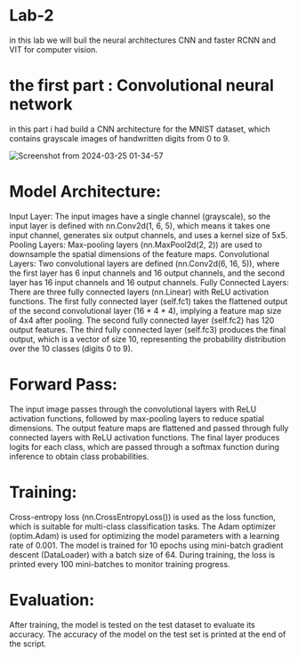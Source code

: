 # Lab-2
in this lab we will buil the neural architectures CNN and faster RCNN and VIT for computer vision. 

# the first part : Convolutional neural network 

in this part i had build a CNN architecture for the MNIST dataset, which contains grayscale images of handwritten digits from 0 to 9.

![Screenshot from 2024-03-25 01-34-57](https://github.com/ELMACHKOURIImane/Lab-2/assets/114507748/a2d51cd2-7fb6-4822-9bbc-754249f6c77b)


# Model Architecture:
Input Layer: The input images have a single channel (grayscale), so the input layer is defined with nn.Conv2d(1, 6, 5), which means it takes one input channel, generates six output channels, and uses a kernel size of 5x5.
Pooling Layers: Max-pooling layers (nn.MaxPool2d(2, 2)) are used to downsample the spatial dimensions of the feature maps.
Convolutional Layers: Two convolutional layers are defined (nn.Conv2d(6, 16, 5)), where the first layer has 6 input channels and 16 output channels, and the second layer has 16 input channels and 16 output channels.
Fully Connected Layers: There are three fully connected layers (nn.Linear) with ReLU activation functions.
The first fully connected layer (self.fc1) takes the flattened output of the second convolutional layer (16 * 4 * 4), implying a feature map size of 4x4 after pooling.
The second fully connected layer (self.fc2) has 120 output features.
The third fully connected layer (self.fc3) produces the final output, which is a vector of size 10, representing the probability distribution over the 10 classes (digits 0 to 9).
# Forward Pass:
The input image passes through the convolutional layers with ReLU activation functions, followed by max-pooling layers to reduce spatial dimensions.
The output feature maps are flattened and passed through fully connected layers with ReLU activation functions.
The final layer produces logits for each class, which are passed through a softmax function during inference to obtain class probabilities.
# Training:
Cross-entropy loss (nn.CrossEntropyLoss()) is used as the loss function, which is suitable for multi-class classification tasks.
The Adam optimizer (optim.Adam) is used for optimizing the model parameters with a learning rate of 0.001.
The model is trained for 10 epochs using mini-batch gradient descent (DataLoader) with a batch size of 64.
During training, the loss is printed every 100 mini-batches to monitor training progress.
# Evaluation:
After training, the model is tested on the test dataset to evaluate its accuracy.
The accuracy of the model on the test set is printed at the end of the script.
